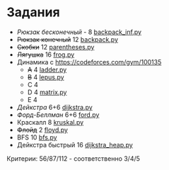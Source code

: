 # Задания

* _Рюкзак бесконечный_ - 8 [backpack_inf.py](backpack_inf.py)
* ~~Рюкзак конечный~~ 12 [backpack.py](backpack.py)
* ~~Скобки~~ 12 [parentheses.py](parentheses.py)
* ~~Лягушка~~ 16 [frog.py](frog.py)
* Динамика с https://codeforces.com/gym/100135
  * ~~A~~ 4 [ladder.py](ladder.py)
  * ~~B~~ 4 [lepus.py](lepus.py)
  * C 4
  * D 4 [matrix.py](matrix.py)
  * E 4
* _Дейкстра_ 6+6 [dijkstra.py](dijkstra.py)
* _Форд-Беллман_ 6+6 [ford.py](ford.py)
* Краскалл 8 [kruskal.py](kruskal.py)
* ~~Флойд~~ 2 [floyd.py](floyd.py)
* BFS 10 [bfs.py](bfs.py)
* Дейкстра быстрый 16 [dijkstra_heap.py](dijkstra_heap.py)

Критерии:
56/87/112 - соответственно 3/4/5
